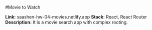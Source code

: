 #Movie to Watch

**Link:** saashen-hw-04-movies.netlify.app
**Stack:** React, React Router
**Description:** It is a movie search app with complex rooting.
